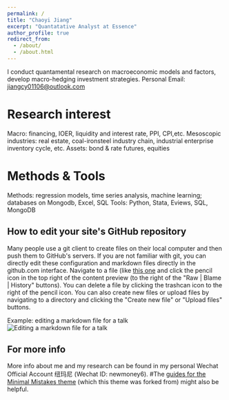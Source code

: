 ```yaml
---
permalink: /
title: "Chaoyi Jiang"
excerpt: "Quantatative Analyst at Essence"
author_profile: true
redirect_from: 
  - /about/
  - /about.html
---
```


I conduct quantamental research on macroeconomic models and factors, develop macro-hedging investment strategies.
Personal Email: jiangcy01106@outlook.com

Research interest
======
Macro: financing, IOER, liquidity and interest rate, PPI, CPI,etc.
Mesoscopic industries: real estate, coal-ironsteel industry chain, industrial enterprise inventory cycle, etc.
Assets: bond & rate futures, equities

Methods & Tools
======
Methods: regression models, time series analysis, machine learning; databases on Mongodb, Excel, SQL
Tools: Python, Stata, Eviews, SQL, MongoDB

How to edit your site's GitHub repository
------
Many people use a git client to create files on their local computer and then push them to GitHub's servers. If you are not familiar with git, you can directly edit these configuration and markdown files directly in the github.com interface. Navigate to a file (like [this one](https://github.com/academicpages/academicpages.github.io/blob/master/_talks/2012-03-01-talk-1.md) and click the pencil icon in the top right of the content preview (to the right of the "Raw | Blame | History" buttons). You can delete a file by clicking the trashcan icon to the right of the pencil icon. You can also create new files or upload files by navigating to a directory and clicking the "Create new file" or "Upload files" buttons. 

Example: editing a markdown file for a talk
![Editing a markdown file for a talk](/images/editing-talk.png)

For more info
------
More info about me and my research can be found in my personal Wechat Official Account 纽玛尼 (Wechat ID: newmoney6). 
#The [guides for the Minimal Mistakes theme](https://mmistakes.github.io/minimal-mistakes/docs/configuration/) (which this theme was forked from) might also be helpful.

